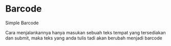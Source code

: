 # Barcode
Simple Barcode

Cara menjalankannya hanya masukan sebuah teks tempat yang tersediakan dan submit, maka teks yang anda tulis tadi akan berubah menjadi barcode
